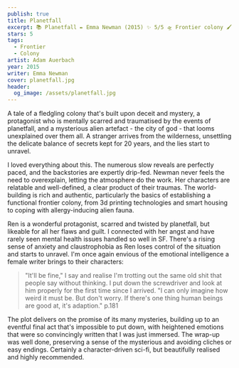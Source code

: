 ```yaml
---
publish: true
title: Planetfall
excerpt: 📚 Planetfall ✒️ Emma Newman (2015) ✨ 5/5 🛸 Frontier colony 🖌️  Adam Auerbach
stars: 5
tags:
  - Frontier
  - Colony
artist: Adam Auerbach
year: 2015
writer: Emma Newman
cover: planetfall.jpg
header:
  og_image: /assets/planetfall.jpg
---
```

A tale of a fledgling colony that's built upon deceit and mystery, a protagonist who is mentally scarred and traumatised by the events of planetfall, and a mysterious alien artefact - the city of god - that looms unexplained over them all. A stranger arrives from the wilderness, unsettling the delicate balance of secrets kept for 20 years, and the lies start to unravel.

I loved everything about this. The numerous slow reveals are perfectly paced, and the backstories are expertly drip-fed. Newman never feels the need to overexplain, letting the atmosphere do the work. Her characters are relatable and well-defined, a clear product of their traumas. The world-building is rich and authentic, particularly the basics of establishing a functional frontier colony, from 3d printing technologies and smart housing to coping with allergy-inducing alien fauna.

Ren is a wonderful protagonist, scarred and twisted by planetfall, but likeable for all her flaws and guilt. I connected with her angst and have rarely seen mental health issues handled so well in SF. There's a rising sense of anxiety and claustrophobia as Ren loses control of the situation and starts to unravel. I'm once again envious of the emotional intelligence a female writer brings to their characters:

> "It'll be fine," I say and realise I'm trotting out the same old shit that people say without thinking. I put down the screwdriver and look at him properly for the first time since I arrived. "I can only imagine how weird it must be. But don't worry. If there's one thing human beings are good at, it's adaption." p.181

The plot delivers on the promise of its many mysteries, building up to an eventful final act that's impossible to put down, with heightened emotions that were so convincingly written that I was just immersed. The wrap-up was well done, preserving a sense of the mysterious and avoiding cliches or easy endings. Certainly a character-driven sci-fi, but beautifully realised and highly recommended.